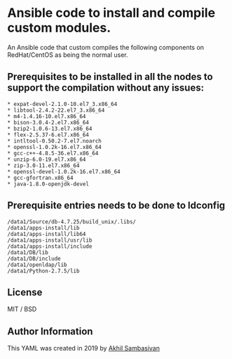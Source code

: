 # Ansible code to install and compile custom modules. 

An Ansible code that custom compiles the following components on RedHat/CentOS as being the normal user.

## Prerequisites to be installed in all the nodes to support the compilation without any issues:
    * expat-devel-2.1.0-10.el7_3.x86_64 
    * libtool-2.4.2-22.el7_3.x86_64
    * m4-1.4.16-10.el7.x86_64
    * bison-3.0.4-2.el7.x86_64
    * bzip2-1.0.6-13.el7.x86_64
    * flex-2.5.37-6.el7.x86_64
    * intltool-0.50.2-7.el7.noarch
    * openssl-1.0.2k-16.el7.x86_64
    * gcc-c++-4.8.5-36.el7.x86_64
    * unzip-6.0-19.el7.x86_64
    * zip-3.0-11.el7.x86_64
    * openssl-devel-1.0.2k-16.el7.x86_64
    * gcc-gfortran.x86_64
    * java-1.8.0-openjdk-devel
               
## Prerequisite entries needs to be done to ldconfig
    /data1/Source/db-4.7.25/build_unix/.libs/
    /data1/apps-install/lib
    /data1/apps-install/lib64
    /data1/apps-install/usr/lib
    /data1/apps-install/include
    /data1/DB/lib
    /data1/DB/include
    /data1/openldap/lib
    /data1/Python-2.7.5/lib


## License
MIT / BSD

## Author Information
This YAML was created in 2019 by [Akhil Sambasivan](http://www.linkedin.com/in/akhilsambasivan)
